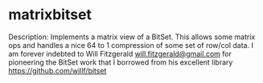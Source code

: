 # matrixbitset

Description:
Implements a matrix view of a BitSet. This allows some matrix ops and handles a nice 64 to 1 compression of some set of row/col data.
I am forever indebted to Will Fitzgerald <will.fitzgerald@gmail.com> for pioneering the BitSet work that I borrowed
from his excellent library <https://github.com/willf/bitset>
